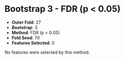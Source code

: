 # Bootstrap 3 - FDR (p < 0.05)

- **Outer Fold**: 27
- **Bootstrap**: 3
- **Method**: FDR (p < 0.05)
- **Fold Seed**: 70
- **Features Selected**: 0

No features were selected by this method.
